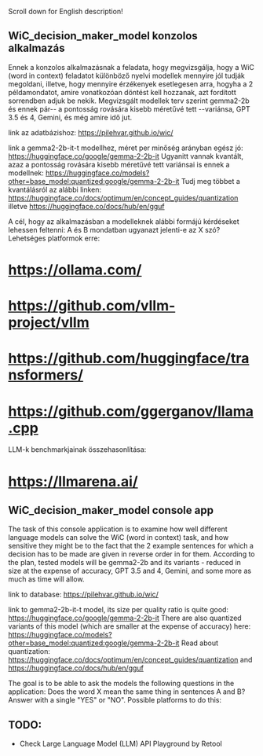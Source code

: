 Scroll down for English description!
## WiC_decision_maker_model konzolos alkalmazás
Ennek a konzolos alkalmazásnak a feladata, hogy megvizsgálja, hogy a WiC (word in context) feladatot különböző nyelvi modellek mennyire jól tudják megoldani, illetve, hogy mennyire érzékenyek esetlegesen arra, hogyha a 2 példamondatot, amire vonatkozóan döntést kell hozzanak, azt fordított sorrendben adjuk be nekik. Megvizsgált modellek terv szerint gemma2-2b és ennek pár-- a pontosság rovására kisebb méretűvé tett --variánsa, GPT 3.5 és 4, Gemini, és még amire idő jut.

link az adatbázishoz: https://pilehvar.github.io/wic/

link a gemma2-2b-it-t modellhez, méret per minőség arányban egész jó: https://huggingface.co/google/gemma-2-2b-it
Ugyanitt vannak kvantált, azaz a pontosság rovására kisebb méretűvé tett variánsai is ennek a modellnek: https://huggingface.co/models?other=base_model:quantized:google/gemma-2-2b-it
Tudj meg többet a kvantálásról az alábbi linken: https://huggingface.co/docs/optimum/en/concept_guides/quantization illetve https://huggingface.co/docs/hub/en/gguf

A cél, hogy az alkalmazásban a modelleknek alábbi formájú kérdéseket lehessen feltenni:
A és B mondatban ugyanazt jelenti-e az X szó?
Lehetséges platformok erre:
# https://ollama.com/
# https://github.com/vllm-project/vllm
# https://github.com/huggingface/transformers/
# https://github.com/ggerganov/llama.cpp


LLM-k benchmarkjainak összehasonlítása:
# https://llmarena.ai/

## WiC_decision_maker_model console app
The task of this console application is to examine how well different language models can solve the WiC (word in context) task, and how sensitive they might be to the fact that the 2 example sentences for which a decision has to be made are given in reverse order in for them. According to the plan, tested models will be gemma2-2b and its variants - reduced in size at the expense of accuracy, GPT 3.5 and 4, Gemini, and some more as much as time will allow.

link to database: https://pilehvar.github.io/wic/

link to gemma2-2b-it-t model, its size per quality ratio is quite good: https://huggingface.co/google/gemma-2-2b-it
There are also quantized variants of this model (which are smaller at the expense of accuracy) here: https://huggingface.co/models?other=base_model:quantized:google/gemma-2-2b-it
Read about quantization: https://huggingface.co/docs/optimum/en/concept_guides/quantization and https://huggingface.co/docs/hub/en/gguf

The goal is to be able to ask the models the following questions in the application:
Does the word X mean the same thing in sentences A and B? Answer with a single "YES" or "NO".
Possible platforms to do this:





## TODO: 
- Check Large Language Model (LLM) API Playground by Retool